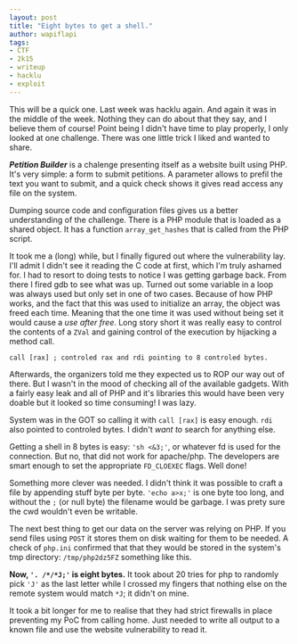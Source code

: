 ```yaml
---
layout: post
title: "Eight bytes to get a shell."
author: wapiflapi
tags:
- CTF
- 2k15
- writeup
- hacklu
- exploit
---
```


This will be a quick one. Last week was hacklu again. And again it was in the
middle of the week. Nothing they can do about that they say, and I believe them
of course! Point being I didn't have time to play properly, I only looked at one
challenge. There was one little trick I liked and wanted to share.

__*Petition Builder*__ is a chalenge presenting itself as a website built using
PHP. It's very simple: a form to submit petitions. A parameter allows to prefil
the text you want to submit, and a quick check shows it gives read access any
file on the system.

Dumping source code and configuration files gives us a better understanding of
the challenge. There is a PHP module that is loaded as a shared object. It has a
function `array_get_hashes` that is called from the PHP script.

It took me a (long) while, but I finally figured out where the vulnerability
lay. I'll admit I didn't see it reading the C code at first, which I'm truly
ashamed for. I had to resort to doing tests to notice I was getting garbage
back. From there I fired gdb to see what was up. Turned out some variable in a
loop was always used but only set in one of two cases. Because of how PHP works,
and the fact that this was used to initialize an array, the object was freed
each time. Meaning that the one time it was used without being set it would
cause a _use after free_. Long story short it was really easy to control the
contents of a `ZVal` and gaining control of the execution by hijacking a method
call.

```
call [rax] ; controled rax and rdi pointing to 8 controled bytes.
```

Afterwards, the organizers told me they expected us to ROP our way out of
there. But I wasn't in the mood of checking all of the available gadgets. With a
fairly easy leak and all of PHP and it's libraries this would have been very
doable but it looked so time consuming! I was lazy.

System was in the GOT so calling it with `call [rax]` is easy enough. `rdi` also
pointed to controled bytes. I didn't _want to_ search for anything else.

Getting a shell in 8 bytes is easy: `'sh <&3;'`, or whatever fd is used for the
connection. But no, that did not work for apache/php. The developers are smart
enough to set the appropriate `FD_CLOEXEC` flags. Well done!

Something more clever was needed. I didn't think it was possible to craft a file
by appending stuff byte per byte. `'echo a>x;'` is one byte too long, and without
the `;` (or null byte) the filename would be garbage. I was prety sure the cwd
wouldn't even be writable.

The next best thing to get our data on the server was relying on PHP. If you
send files using `POST` it stores them on disk waiting for them to be needed. A
check of `php.ini` confirmed that that they would be stored in the system's tmp
directory: `/tmp/php2dz5FZ` something like this.

__Now, `'. /*/*J;'` is eight bytes.__ It took about 20 tries for php to randomly pick
`'J'` as the last letter while I crossed my fingers that nothing else on the remote
system would match `*J`; it didn't on mine.

It took a bit longer for me to realise that they had strict firewalls in place
preventing my PoC from calling home. Just needed to write all output to a known
file and use the website vulnerability to read it.
